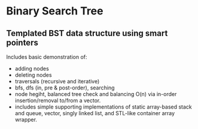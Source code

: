 # Binary Search Tree 
## Templated BST data structure using smart pointers

Includes basic demonstration of:
* adding nodes
* deleting nodes
* traversals (recursive and iterative)
* bfs, dfs (in, pre & post-order), searching
* node hegiht, balanced tree check and balancing O(n) via in-order insertion/removal to/from a vector.
* includes simple supporting implementations of static array-based stack and queue, vector, singly linked list, and STL-like container array wrapper.
